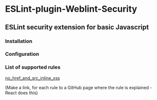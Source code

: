 # ESLint-plugin-Weblint-Security
## ESLint security extension for basic Javascript

### Installation
### Configuration
### List of supported rules
[no_href_and_src_inline_xss](./docs/rules/no_href_and_src_inline_xss.md)

(Make a link, for each rule to a GitHub page where the rule is explained - React does this)

